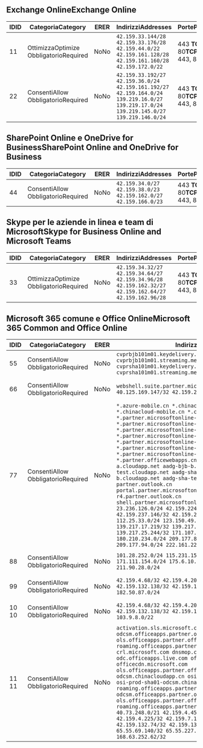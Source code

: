 <!--This file was automatically generated by a script, any manual changes will be overwritten.-->
<!--Please contact the Office 365 Endpoints team with any questions.-->
<!--China endpoints version 2018063000-->
<!--File generated 2018-07-29 00:30:10.5581-->

## <a name="exchange-online"></a><span data-ttu-id="a4d87-101">Exchange Online</span><span class="sxs-lookup"><span data-stu-id="a4d87-101">Exchange Online</span></span>

<span data-ttu-id="a4d87-102">ID</span><span class="sxs-lookup"><span data-stu-id="a4d87-102">ID</span></span> | <span data-ttu-id="a4d87-103">Categoria</span><span class="sxs-lookup"><span data-stu-id="a4d87-103">Category</span></span> | <span data-ttu-id="a4d87-104">ER</span><span class="sxs-lookup"><span data-stu-id="a4d87-104">ER</span></span> | <span data-ttu-id="a4d87-105">Indirizzi</span><span class="sxs-lookup"><span data-stu-id="a4d87-105">Addresses</span></span> | <span data-ttu-id="a4d87-106">Porte</span><span class="sxs-lookup"><span data-stu-id="a4d87-106">Ports</span></span>
-- | -------------------- | -- | ------------------------------------------------------------------------------------------------------------------------------------- | ----------------
<span data-ttu-id="a4d87-107">1</span><span class="sxs-lookup"><span data-stu-id="a4d87-107">1</span></span> | <span data-ttu-id="a4d87-108">Ottimizza</span><span class="sxs-lookup"><span data-stu-id="a4d87-108">Optimize</span></span><BR><span data-ttu-id="a4d87-109">Obbligatorio</span><span class="sxs-lookup"><span data-stu-id="a4d87-109">Required</span></span> | <span data-ttu-id="a4d87-110">No</span><span class="sxs-lookup"><span data-stu-id="a4d87-110">No</span></span> | `42.159.33.144/28 42.159.33.176/28 42.159.44.0/22 42.159.161.128/28 42.159.161.160/28 42.159.172.0/22` | <span data-ttu-id="a4d87-111">443 **TCP:** , 80</span><span class="sxs-lookup"><span data-stu-id="a4d87-111">**TCP:** 443, 80</span></span>
<span data-ttu-id="a4d87-112">2</span><span class="sxs-lookup"><span data-stu-id="a4d87-112">2</span></span> | <span data-ttu-id="a4d87-113">Consenti</span><span class="sxs-lookup"><span data-stu-id="a4d87-113">Allow</span></span><BR><span data-ttu-id="a4d87-114">Obbligatorio</span><span class="sxs-lookup"><span data-stu-id="a4d87-114">Required</span></span> | <span data-ttu-id="a4d87-115">No</span><span class="sxs-lookup"><span data-stu-id="a4d87-115">No</span></span> | `42.159.33.192/27 42.159.36.0/24 42.159.161.192/27 42.159.164.0/24 139.219.16.0/27 139.219.17.0/24 139.219.145.0/27 139.219.146.0/24` | <span data-ttu-id="a4d87-116">443 **TCP:** , 80</span><span class="sxs-lookup"><span data-stu-id="a4d87-116">**TCP:** 443, 80</span></span>

## <a name="sharepoint-online-and-onedrive-for-business"></a><span data-ttu-id="a4d87-117">SharePoint Online e OneDrive for Business</span><span class="sxs-lookup"><span data-stu-id="a4d87-117">SharePoint Online and OneDrive for Business</span></span>

<span data-ttu-id="a4d87-118">ID</span><span class="sxs-lookup"><span data-stu-id="a4d87-118">ID</span></span> | <span data-ttu-id="a4d87-119">Categoria</span><span class="sxs-lookup"><span data-stu-id="a4d87-119">Category</span></span> | <span data-ttu-id="a4d87-120">ER</span><span class="sxs-lookup"><span data-stu-id="a4d87-120">ER</span></span> | <span data-ttu-id="a4d87-121">Indirizzi</span><span class="sxs-lookup"><span data-stu-id="a4d87-121">Addresses</span></span> | <span data-ttu-id="a4d87-122">Porte</span><span class="sxs-lookup"><span data-stu-id="a4d87-122">Ports</span></span>
-- | ----------------- | -- | --------------------------------------------------------------- | ----------------
<span data-ttu-id="a4d87-123">4</span><span class="sxs-lookup"><span data-stu-id="a4d87-123">4</span></span> | <span data-ttu-id="a4d87-124">Consenti</span><span class="sxs-lookup"><span data-stu-id="a4d87-124">Allow</span></span><BR><span data-ttu-id="a4d87-125">Obbligatorio</span><span class="sxs-lookup"><span data-stu-id="a4d87-125">Required</span></span> | <span data-ttu-id="a4d87-126">No</span><span class="sxs-lookup"><span data-stu-id="a4d87-126">No</span></span> | `42.159.34.0/27 42.159.38.0/23 42.159.162.0/27 42.159.166.0/23` | <span data-ttu-id="a4d87-127">443 **TCP:** , 80</span><span class="sxs-lookup"><span data-stu-id="a4d87-127">**TCP:** 443, 80</span></span>

## <a name="skype-for-business-online-and-microsoft-teams"></a><span data-ttu-id="a4d87-128">Skype per le aziende in linea e team di Microsoft</span><span class="sxs-lookup"><span data-stu-id="a4d87-128">Skype for Business Online and Microsoft Teams</span></span>

<span data-ttu-id="a4d87-129">ID</span><span class="sxs-lookup"><span data-stu-id="a4d87-129">ID</span></span> | <span data-ttu-id="a4d87-130">Categoria</span><span class="sxs-lookup"><span data-stu-id="a4d87-130">Category</span></span> | <span data-ttu-id="a4d87-131">ER</span><span class="sxs-lookup"><span data-stu-id="a4d87-131">ER</span></span> | <span data-ttu-id="a4d87-132">Indirizzi</span><span class="sxs-lookup"><span data-stu-id="a4d87-132">Addresses</span></span> | <span data-ttu-id="a4d87-133">Porte</span><span class="sxs-lookup"><span data-stu-id="a4d87-133">Ports</span></span>
-- | -------------------- | -- | ---------------------------------------------------------------------------------------------------- | ----------------
<span data-ttu-id="a4d87-134">3</span><span class="sxs-lookup"><span data-stu-id="a4d87-134">3</span></span> | <span data-ttu-id="a4d87-135">Ottimizza</span><span class="sxs-lookup"><span data-stu-id="a4d87-135">Optimize</span></span><BR><span data-ttu-id="a4d87-136">Obbligatorio</span><span class="sxs-lookup"><span data-stu-id="a4d87-136">Required</span></span> | <span data-ttu-id="a4d87-137">No</span><span class="sxs-lookup"><span data-stu-id="a4d87-137">No</span></span> | `42.159.34.32/27 42.159.34.64/27 42.159.34.96/28 42.159.162.32/27 42.159.162.64/27 42.159.162.96/28` | <span data-ttu-id="a4d87-138">443 **TCP:** , 80</span><span class="sxs-lookup"><span data-stu-id="a4d87-138">**TCP:** 443, 80</span></span>

## <a name="microsoft-365-common-and-office-online"></a><span data-ttu-id="a4d87-139">Microsoft 365 comune e Office Online</span><span class="sxs-lookup"><span data-stu-id="a4d87-139">Microsoft 365 Common and Office Online</span></span>

<span data-ttu-id="a4d87-140">ID</span><span class="sxs-lookup"><span data-stu-id="a4d87-140">ID</span></span> | <span data-ttu-id="a4d87-141">Categoria</span><span class="sxs-lookup"><span data-stu-id="a4d87-141">Category</span></span> | <span data-ttu-id="a4d87-142">ER</span><span class="sxs-lookup"><span data-stu-id="a4d87-142">ER</span></span> | <span data-ttu-id="a4d87-143">Indirizzi</span><span class="sxs-lookup"><span data-stu-id="a4d87-143">Addresses</span></span> | <span data-ttu-id="a4d87-144">Porte</span><span class="sxs-lookup"><span data-stu-id="a4d87-144">Ports</span></span>
-- | ----------------- | -- | ---------------------------------------------------------------------------------------------------------------------------------------------------------------------------------------------------------------------------------------------------------------------------------------------------------------------------------------------------------------------------------------------------------------------------------------------------------------------------------------------------------------------------------------------------------------------------------------------------------------------------------------------------------------------------------------------------------------------------------------------------------------------------------------------------------------------------------------------------------------------------------------------------------------------------------------------------------------------------------------------------------------------------------------- | ----------------
<span data-ttu-id="a4d87-145">5</span><span class="sxs-lookup"><span data-stu-id="a4d87-145">5</span></span> | <span data-ttu-id="a4d87-146">Consenti</span><span class="sxs-lookup"><span data-stu-id="a4d87-146">Allow</span></span><BR><span data-ttu-id="a4d87-147">Obbligatorio</span><span class="sxs-lookup"><span data-stu-id="a4d87-147">Required</span></span> | <span data-ttu-id="a4d87-148">No</span><span class="sxs-lookup"><span data-stu-id="a4d87-148">No</span></span> | `cvprbjb101m01.keydelivery.mediaservices.chinacloudapi.cn cvprbjb101m01.streaming.mediaservices.chinacloudapi.cn cvprsha101m01.keydelivery.mediaservices.chinacloudapi.cn cvprsha101m01.streaming.mediaservices.chinacloudapi.cn` | <span data-ttu-id="a4d87-149">443 **TCP:** , 80</span><span class="sxs-lookup"><span data-stu-id="a4d87-149">**TCP:** 443, 80</span></span>
<span data-ttu-id="a4d87-150">6</span><span class="sxs-lookup"><span data-stu-id="a4d87-150">6</span></span> | <span data-ttu-id="a4d87-151">Consenti</span><span class="sxs-lookup"><span data-stu-id="a4d87-151">Allow</span></span><BR><span data-ttu-id="a4d87-152">Obbligatorio</span><span class="sxs-lookup"><span data-stu-id="a4d87-152">Required</span></span> | <span data-ttu-id="a4d87-153">No</span><span class="sxs-lookup"><span data-stu-id="a4d87-153">No</span></span> | `webshell.suite.partner.microsoftonline.cn`<BR>`40.125.169.147/32 42.159.201.24/32` | <span data-ttu-id="a4d87-154">443 **TCP:** , 80</span><span class="sxs-lookup"><span data-stu-id="a4d87-154">**TCP:** 443, 80</span></span>
<span data-ttu-id="a4d87-155">7</span><span class="sxs-lookup"><span data-stu-id="a4d87-155">7</span></span> | <span data-ttu-id="a4d87-156">Consenti</span><span class="sxs-lookup"><span data-stu-id="a4d87-156">Allow</span></span><BR><span data-ttu-id="a4d87-157">Obbligatorio</span><span class="sxs-lookup"><span data-stu-id="a4d87-157">Required</span></span> | <span data-ttu-id="a4d87-158">No</span><span class="sxs-lookup"><span data-stu-id="a4d87-158">No</span></span> | `*.azure-mobile.cn *.chinacloudapi.cn *.chinacloudapp.cn *.chinacloud-mobile.cn *.chinacloudsites.cn *.partner.microsoftonline-m.cn *.partner.microsoftonline-m.net.cn *.partner.microsoftonline-m-i.cn *.partner.microsoftonline-m-i.net.cn *.partner.microsoftonline-p.net.cn *.partner.microsoftonline-p-i.cn *.partner.microsoftonline-p-i.net.cn *.partner.officewebapps.cn *.windowsazure.cn aadg-bjb-a.cloudapp.net aadg-bjb-b.cloudapp.net aadg-bjb-test.cloudapp.net aadg-sha-a.cloudapp.net aadg-sha-b.cloudapp.net aadg-sha-test.cloudapp.net partner.outlook.cn portal.partner.microsoftonline.cdnsvc.com r4.partner.outlook.cn shell.partner.microsoftonline.cdnsvc.com`<BR>`23.236.126.0/24 42.159.224.122/32 42.159.233.91/32 42.159.237.146/32 42.159.238.120/32 58.68.168.0/24 112.25.33.0/24 123.150.49.0/24 125.65.247.0/24 139.217.17.219/32 139.217.19.156/32 139.217.21.3/32 139.217.25.244/32 171.107.84.0/24 180.210.232.0/24 180.210.234.0/24 209.177.86.0/24 209.177.90.0/24 209.177.94.0/24 222.161.226.0/24` | <span data-ttu-id="a4d87-159">443 **TCP:** , 80</span><span class="sxs-lookup"><span data-stu-id="a4d87-159">**TCP:** 443, 80</span></span>
<span data-ttu-id="a4d87-160">8</span><span class="sxs-lookup"><span data-stu-id="a4d87-160">8</span></span> | <span data-ttu-id="a4d87-161">Consenti</span><span class="sxs-lookup"><span data-stu-id="a4d87-161">Allow</span></span><BR><span data-ttu-id="a4d87-162">Obbligatorio</span><span class="sxs-lookup"><span data-stu-id="a4d87-162">Required</span></span> | <span data-ttu-id="a4d87-163">No</span><span class="sxs-lookup"><span data-stu-id="a4d87-163">No</span></span> | `101.28.252.0/24 115.231.150.0/24 123.235.32.0/24 171.111.154.0/24 175.6.10.0/24 180.210.229.0/24 211.90.28.0/24` | <span data-ttu-id="a4d87-164">443 **TCP:** , 80</span><span class="sxs-lookup"><span data-stu-id="a4d87-164">**TCP:** 443, 80</span></span>
<span data-ttu-id="a4d87-165">9</span><span class="sxs-lookup"><span data-stu-id="a4d87-165">9</span></span> | <span data-ttu-id="a4d87-166">Consenti</span><span class="sxs-lookup"><span data-stu-id="a4d87-166">Allow</span></span><BR><span data-ttu-id="a4d87-167">Obbligatorio</span><span class="sxs-lookup"><span data-stu-id="a4d87-167">Required</span></span> | <span data-ttu-id="a4d87-168">No</span><span class="sxs-lookup"><span data-stu-id="a4d87-168">No</span></span> | `42.159.4.68/32 42.159.4.200/32 42.159.7.156/32 42.159.132.138/32 42.159.133.17/32 42.159.135.78/32 182.50.87.0/24` | <span data-ttu-id="a4d87-169">443 **TCP:** , 80</span><span class="sxs-lookup"><span data-stu-id="a4d87-169">**TCP:** 443, 80</span></span>
<span data-ttu-id="a4d87-170">10 </span><span class="sxs-lookup"><span data-stu-id="a4d87-170">10</span></span> | <span data-ttu-id="a4d87-171">Consenti</span><span class="sxs-lookup"><span data-stu-id="a4d87-171">Allow</span></span><BR><span data-ttu-id="a4d87-172">Obbligatorio</span><span class="sxs-lookup"><span data-stu-id="a4d87-172">Required</span></span> | <span data-ttu-id="a4d87-173">No</span><span class="sxs-lookup"><span data-stu-id="a4d87-173">No</span></span> | `42.159.4.68/32 42.159.4.200/32 42.159.7.156/32 42.159.132.138/32 42.159.133.17/32 42.159.135.78/32 103.9.8.0/22` | <span data-ttu-id="a4d87-174">443 **TCP:** , 80</span><span class="sxs-lookup"><span data-stu-id="a4d87-174">**TCP:** 443, 80</span></span>
<span data-ttu-id="a4d87-175">11 </span><span class="sxs-lookup"><span data-stu-id="a4d87-175">11</span></span> | <span data-ttu-id="a4d87-176">Consenti</span><span class="sxs-lookup"><span data-stu-id="a4d87-176">Allow</span></span><BR><span data-ttu-id="a4d87-177">Obbligatorio</span><span class="sxs-lookup"><span data-stu-id="a4d87-177">Required</span></span> | <span data-ttu-id="a4d87-178">No</span><span class="sxs-lookup"><span data-stu-id="a4d87-178">No</span></span> | `activation.sls.microsoft.com bjb-odcsm.officeapps.partner.office365.cn bjb-ols.officeapps.partner.office365.cn bjb-roaming.officeapps.partner.office365.cn crl.microsoft.com dnsmop.chinacloudapp.cn odc.officeapps.live.com office15client.microsoft.com officecdn.microsoft.com ols.officeapps.partner.office365.cn osi-prod-bjb01-odcsm.chinacloudapp.cn osiprod-scus01-odcsm.cloudapp.net osi-prod-sha01-odcsm.chinacloudapp.cn roaming.officeapps.partner.office365.cn sha-odcsm.officeapps.partner.office365.cn sha-ols.officeapps.partner.office365.cn sha-roaming.officeapps.partner.office365.cn`<BR>`40.73.248.0/21 42.159.4.45/32 42.159.4.50/32 42.159.4.225/32 42.159.7.13/32 42.159.132.73/32 42.159.132.74/32 42.159.132.75/32 65.52.98.231/32 65.55.69.140/32 65.55.227.140/32 70.37.81.47/32 168.63.252.62/32` | <span data-ttu-id="a4d87-179">443 **TCP:** , 80</span><span class="sxs-lookup"><span data-stu-id="a4d87-179">**TCP:** 443, 80</span></span>
